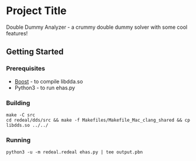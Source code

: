 # Project Title

Double Dummy Analyzer - a crummy double dummy solver with some cool features!

## Getting Started

### Prerequisites

* [Boost](https://github.com/boostorg/boost) - to compile libdda.so
* Python3 - to run ehas.py

### Building

```
make -C src
cd redeal/dds/src && make -f Makefiles/Makefile_Mac_clang_shared && cp libdds.so ../../
```

### Running

```
python3 -u -m redeal.redeal ehas.py | tee output.pbn
```
